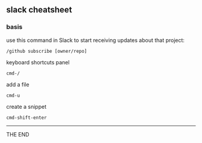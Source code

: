 ## slack cheatsheet

### basis

use this command in Slack to start receiving updates about that project:

`/github subscribe [owner/repo]`

keyboard shortcuts panel

`cmd-/`

add a file

`cmd-u`

create a snippet

`cmd-shift-enter`

---

THE END
